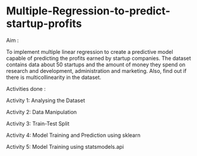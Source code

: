 # Multiple-Regression-to-predict-startup-profits
Aim :

To implement multiple linear regression to create a predictive model capable of predicting the profits earned by startup companies. The dataset contains data about 50 startups and the amount of money they spend on research and development, administration and marketing. Also, find out if there is multicollinearity in the dataset.

Activities done :

Activity 1: Analysing the Dataset

Activity 2: Data Manipulation

Activity 3: Train-Test Split

Activity 4: Model Training and Prediction using sklearn

Activity 5: Model Training using statsmodels.api
